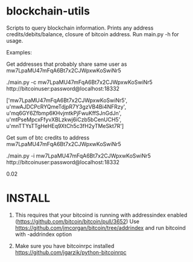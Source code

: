 blockchain-utils
================
Scripts to query blockchain information.
Prints any address credits/debits/balance, closure of bitcoin address.
Run main.py -h for usage.

Examples:

Get addresses that probably share same user as mw7LpaMU47mFqA6Bt7x2CJWpxwKoSwiNr5

./main.py  -c mw7LpaMU47mFqA6Bt7x2CJWpxwKoSwiNr5 http://bitcoinuser:password@localhost:18332

['mw7LpaMU47mFqA6Bt7x2CJWpxwKoSwiNr5', u'mwAJDCPcRYQmeTdjpR7Y3gzVB4Bi4NFRzy',
u'mq6GY6Zfbmp6KHvjmtkPjFwuKffSJnGdJn', u'mtPseMpcxFfyvXBLzkwj6iCzb5bCenUCH5',
u'mnTTYsTTgHeHEq9XtCh5c3fH2yTMeSkt7R']

Get sum of btc credits to address mw7LpaMU47mFqA6Bt7x2CJWpxwKoSwiNr5 

./main.py  -i mw7LpaMU47mFqA6Bt7x2CJWpxwKoSwiNr5 http://bitcoinuser:password@localhost:18332

0.02


INSTALL
========
1. This requires that your bitcoind is running with addressindex enabled
(https://github.com/bitcoin/bitcoin/pull/3652) 
Use https://github.com/jmcorgan/bitcoin/tree/addrindex
and run bitcoind with -addrindex option

2. Make sure you have bitcoinrpc installed https://github.com/jgarzik/python-bitcoinrpc
